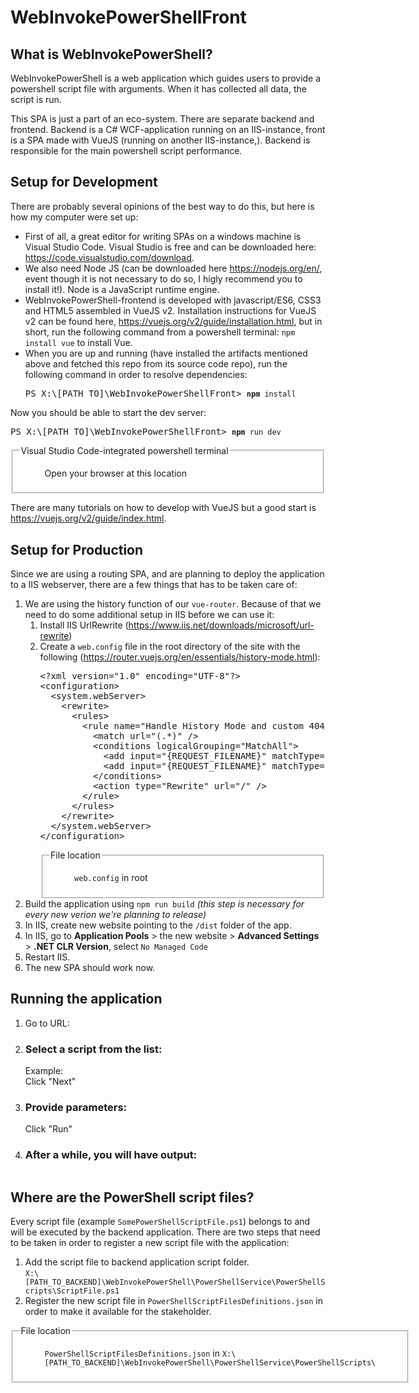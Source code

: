 <h1>WebInvokePowerShellFront</h1>

<h2>What is WebInvokePowerShell?</h2>
<p>WebInvokePowerShell is a web application which guides users to provide a powershell script file with arguments. When it has collected all data, the script is run.</p>
<p>This SPA is just a part of an eco-system. There are separate backend and frontend. Backend is a C# WCF-application running on an IIS-instance, front is a SPA made with VueJS (running on another IIS-instance,). Backend is responsible for the main powershell script performance.</p>
<p></p>

<h2>Setup for Development</h2>
<p>There are probably several opinions of the best way to do this, but here is how my computer were set up:</p>
<ul>
    <li>First of all, a great editor for writing SPAs on a windows machine is Visual Studio Code. Visual Studio is free and can be downloaded here: <a href="https://code.visualstudio.com/download">https://code.visualstudio.com/download</a>.</li>
    <li>We also need Node JS (can be downloaded here <a href="https://nodejs.org/en/">https://nodejs.org/en/</a>, event though it is not necessary to do so, I higly recommend you to install it!). Node is a JavaScript runtime engine.</li>
    <li>WebInvokePowerShell-frontend is developed with javascript/ES6, CSS3 and HTML5 assembled in VueJS v2. Installation instructions for VueJS v2 can be found here, <a href="https://vuejs.org/v2/guide/installation.html">https://vuejs.org/v2/guide/installation.html</a>, but in short, run the following command from a powershell terminal:
<code>npm install vue</code> to install Vue.</li>
    <li>When you are up and running (have installed the artifacts mentioned above and fetched this repo from its source code repo), run the following command in order to resolve dependencies:<pre>PS X:\[PATH_TO]\WebInvokePowerShellFront&gt; <code><b>npm</b> install</code></pre></li>
</ul>
<p>Now you should be able to start the dev server:<pre>PS X:\[PATH_TO]\WebInvokePowerShellFront&gt; <code><b>npm</b> run dev</code></pre></p>

<fieldset>
  <legend>Visual Studio Code-integrated powershell terminal</legend>
  <figure>
        <img src="./documentation/openBrowserAtThisLocation.png" alt=""/>
    <figcaption>Open your browser at this location</figcaption>
  </figure>
</fieldset>


<img src="./documentation/runDev.png" alt=""/>
<p>There are many tutorials on how to develop with VueJS but a good start is <a href="https://vuejs.org/v2/guide/index.html">https://vuejs.org/v2/guide/index.html</a>.</p>

<h2>Setup for Production</h2>
Since we are using a routing SPA, and are planning to deploy the application to a IIS webserver, there are a few things that has to be taken care of:
<ol>
    <li>We are using the history function of our <code>vue-router</code>. Because of that we need to do some additional setup in IIS before we can use it:
    <ol>
    <li>Install IIS UrlRewrite (<a href="https://www.iis.net/downloads/microsoft/url-rewrite">https://www.iis.net/downloads/microsoft/url-rewrite</a>)</li>
    <li>Create a <code>web.config</code> file in the root directory of the site with the following (<a href="https://router.vuejs.org/en/essentials/history-mode.html">https://router.vuejs.org/en/essentials/history-mode.html</a>):
<pre>&lt;?xml version="1.0" encoding="UTF-8"?&gt;
&lt;configuration&gt;
  &lt;system.webServer&gt;
    &lt;rewrite&gt;
      &lt;rules&gt;
        &lt;rule name="Handle History Mode and custom 404/500" stopProcessing="true"&gt;
          &lt;match url="(.*)" /&gt;
          &lt;conditions logicalGrouping="MatchAll"&gt;
            &lt;add input="{REQUEST_FILENAME}" matchType="IsFile" negate="true" /&gt;
            &lt;add input="{REQUEST_FILENAME}" matchType="IsDirectory" negate="true" /&gt;
          &lt;/conditions&gt;
          &lt;action type="Rewrite" url="/" /&gt;
        &lt;/rule&gt;
      &lt;/rules&gt;
    &lt;/rewrite&gt;
  &lt;/system.webServer&gt;
&lt;/configuration&gt;</pre>
<fieldset>
  <legend>File location</legend>
  <figure>
        <img src="./documentation/fileLocationWebConfig.png" alt=""/><br />
    <figcaption><code>web.config</code> in root</figcaption>
  </figure>
</fieldset>
    </li>
    </ol>
    </li>
    <li>Build the application using <code>npm run build</code> <i>(this step is necessary for every new verion we're planning to release)</i></li>
    <li>In IIS, create new website pointing to the <code>/dist</code> folder of the app.</li>
    <li>In IIS, go to <b>Application Pools</b> > the new website > <b>Advanced Settings</b> > <b>.NET CLR Version</b>, select <code>No Managed Code</code></li>
    <li>Restart IIS.</li>
    <li>The new SPA should work now.</li>
</ol>
<h2>Running the application</h2>
<ol>
    <li>Go to URL: </li>
    <li><h3>Select a script from the list:</h3><img src="./documentation/selectPowerShellScript.png" alt=""/>
    <br />Example:<img src="./documentation/selectedPowerShellScript.png" alt=""/><br />Click "Next"</li>
    <li><h3>Provide parameters:</h3><img src="./documentation/providedParameters.png" alt=""/><br />Click "Run"</li>
    <li><h3>After a while, you will have output:</h3><img src="./documentation/result.png" alt=""/></li>
</ol>
<h2>Where are the PowerShell script files?</h2>
<p>Every script file (example <code>SomePowerShellScriptFile.ps1</code>) belongs to and will be executed by the backend application. There are two steps that need to be taken in order to register a new script file with the application:</p>
<ol>
    <li>Add the script file to backend application script folder.<br /> <code>X:\[PATH_TO_BACKEND]\WebInvokePowerShell\PowerShellService\PowerShellScripts\ScriptFile.ps1</code>
    </li>
    <li>Register the new script file in  <code>PowerShellScriptFilesDefinitions.json</code> in order to make it available for the stakeholder.</li>
</ol>
<fieldset>
  <legend>File location</legend>
  <figure>
        <img src="./documentation/loactionForPowerShellScripts.png" alt=""/><br />
    <figcaption><code>PowerShellScriptFilesDefinitions.json</code> in <code>X:\[PATH_TO_BACKEND]\WebInvokePowerShell\PowerShellService\PowerShellScripts\</code></figcaption>
  </figure>
</fieldset>